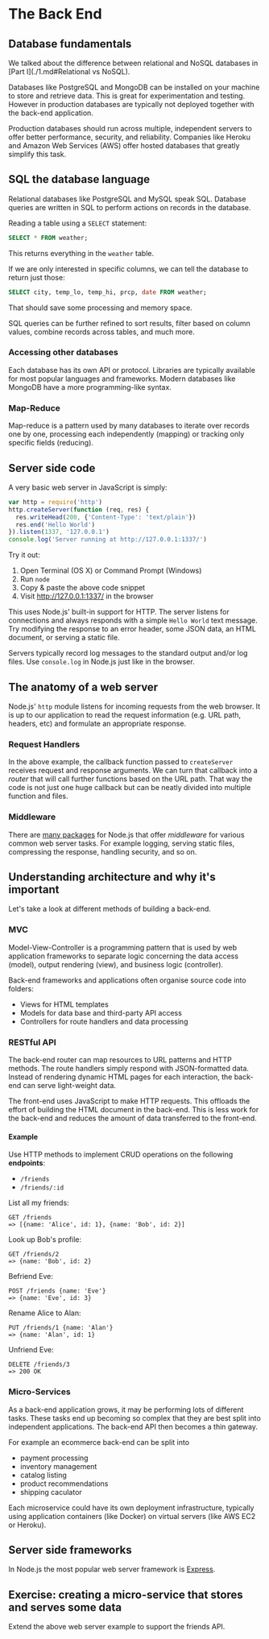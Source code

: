 # The Back End

## Database fundamentals
We talked about the difference between relational and NoSQL databases in [Part I](./1.md#Relational vs NoSQL).

Databases like PostgreSQL and MongoDB can be installed on your machine to store and retrieve data. This is great for experimentation and testing. However in production databases are typically not deployed together with the back-end application.

Production databases should run across multiple, independent servers to offer better performance, security, and reliability. Companies like Heroku and Amazon Web Services (AWS) offer hosted databases that greatly simplify this task.

## SQL the database language
Relational databases like PostgreSQL and MySQL speak SQL. Database queries are written in SQL to perform actions on records in the database.

Reading a table using a `SELECT` statement:
```sql
SELECT * FROM weather;
```
This returns everything in the `weather` table.

If we are only interested in specific columns, we can tell the database to return just those:
```sql
SELECT city, temp_lo, temp_hi, prcp, date FROM weather;
```
That should save some processing and memory space.

SQL queries can be further refined to sort results, filter based on column values, combine records across tables, and much more.

### Accessing other databases
Each database has its own API or protocol. Libraries are typically available for most popular languages and frameworks. Modern databases like MongoDB have a more programming-like syntax.

### Map-Reduce
Map-reduce is a pattern used by many databases to iterate over records one by one, processing each independently (mapping) or tracking only specific fields (reducing).

## Server side code
A very basic web server in JavaScript is simply:
```js
var http = require('http')
http.createServer(function (req, res) {
  res.writeHead(200, {'Content-Type': 'text/plain'})
  res.end('Hello World')
}).listen(1337, '127.0.0.1')
console.log('Server running at http://127.0.0.1:1337/')
```
Try it out:

1. Open Terminal (OS X) or Command Prompt (Windows)
1. Run `node`
1. Copy & paste the above code snippet
1. Visit <http://127.0.0.1:1337/> in the browser

This uses Node.js' built-in support for HTTP. The server listens for connections and always responds with a simple `Hello World` text message. Try modifying the response to an error header, some JSON data, an HTML document, or serving a static file.

Servers typically record log messages to the standard output and/or log files. Use `console.log` in Node.js just like in the browser.

## The anatomy of a web server
Node.js' `http` module listens for incoming requests from the web browser. It is up to our application to read the request information (e.g. URL path, headers, etc) and formulate an appropriate response.

### Request Handlers
In the above example, the callback function passed to `createServer` receives request and response arguments. We can turn that callback into a *router* that will call further functions based on the URL path. That way the code is not just one huge callback but can be neatly divided into multiple function and files.

### Middleware
There are [many packages](http://expressjs.com/resources/middleware.html) for Node.js that offer *middleware* for various common web server tasks. For example logging, serving static files, compressing the response, handling security, and so on.

## Understanding architecture and why it's important
Let's take a look at different methods of building a back-end.

### MVC
Model-View-Controller is a programming pattern that is used by web application frameworks to separate logic concerning the data access (model), output rendering (view), and business logic (controller).

Back-end frameworks and applications often organise source code into folders:
- Views for HTML templates
- Models for data base and third-party API access
- Controllers for route handlers and data processing

### RESTful API
The back-end router can map resources to URL patterns and HTTP methods. The route handlers simply respond with JSON-formatted data.
Instead of rendering dynamic HTML pages for each interaction, the back-end can serve light-weight data.

The front-end uses JavaScript to make HTTP requests. This offloads the effort of building the HTML document in the back-end. This is less work for the back-end and reduces the amount of data transferred to the front-end.

#### Example
Use HTTP methods to implement CRUD operations on the following **endpoints**:
- `/friends`
- `/friends/:id`

List all my friends:
```
GET /friends
=> [{name: 'Alice', id: 1}, {name: 'Bob', id: 2}]
```
Look up Bob's profile:
```
GET /friends/2
=> {name: 'Bob', id: 2}
```
Befriend Eve:
```
POST /friends {name: 'Eve'}
=> {name: 'Eve', id: 3}
```
Rename Alice to Alan:
```
PUT /friends/1 {name: 'Alan'}
=> {name: 'Alan', id: 1}
```
Unfriend Eve:
```
DELETE /friends/3
=> 200 OK
```

### Micro-Services
As a back-end application grows, it may be performing lots of different tasks. These tasks end up becoming so complex that they are best split into independent applications. The back-end API then becomes a thin gateway.

For example an ecommerce back-end can be split into
- payment processing
- inventory management
- catalog listing
- product recommendations
- shipping caculator

Each microservice could have its own deployment infrastructure, typically using application containers (like Docker) on virtual servers (like AWS EC2 or Heroku).

## Server side frameworks
In Node.js the most popular web server framework is [Express](http://expressjs.com/).

## Exercise: creating a micro-service that stores and serves some data
Extend the above web server example to support the friends API.
